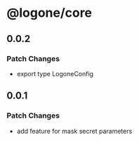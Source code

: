 # @logone/core

## 0.0.2

### Patch Changes

- export type LogoneConfig

## 0.0.1

### Patch Changes

- add feature for mask secret parameters
